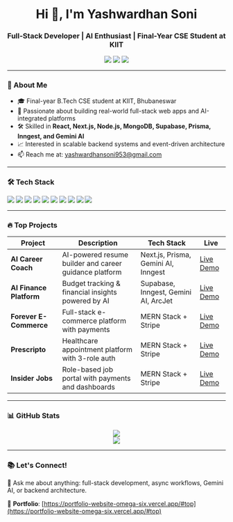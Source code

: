 <h1 align="center">Hi 👋, I'm Yashwardhan Soni</h1>
<h3 align="center">Full-Stack Developer | AI Enthusiast | Final-Year CSE Student at KIIT</h3>

<p align="center">
  <a href="mailto:yashwardhansoni953@gmail.com"><img src="https://img.shields.io/badge/Email-D14836?style=for-the-badge&logo=gmail&logoColor=white"/></a>
  <a href="https://www.linkedin.com/in/yashwardhan-soni-a67b9a250/"><img src="https://img.shields.io/badge/LinkedIn-blue?style=for-the-badge&logo=linkedin&logoColor=white"/></a>
  <a href="https://github.com/yashsoni978"><img src="https://img.shields.io/github/followers/yashsoni978?style=for-the-badge&logo=github"/></a>
</p>

---

### 🧠 About Me

- 🎓 Final-year B.Tech CSE student at KIIT, Bhubaneswar
- 🚀 Passionate about building real-world full-stack web apps and AI-integrated platforms
- 🛠️ Skilled in **React, Next.js, Node.js, MongoDB, Supabase, Prisma, Inngest, and Gemini AI**
- 📈 Interested in scalable backend systems and event-driven architecture
- 📫 Reach me at: yashwardhansoni953@gmail.com

---

### 🛠️ Tech Stack

<p>
  <img src="https://img.shields.io/badge/React-20232A?style=flat&logo=react&logoColor=61DAFB" />
  <img src="https://img.shields.io/badge/Next.js-000000?style=flat&logo=next.js&logoColor=white" />
  <img src="https://img.shields.io/badge/Node.js-339933?style=flat&logo=node.js&logoColor=white" />
  <img src="https://img.shields.io/badge/Express.js-000000?style=flat&logo=express&logoColor=white" />
  <img src="https://img.shields.io/badge/Tailwind_CSS-38B2AC?style=flat&logo=tailwind-css&logoColor=white" />
  <img src="https://img.shields.io/badge/MongoDB-4EA94B?style=flat&logo=mongodb&logoColor=white" />
  <img src="https://img.shields.io/badge/Supabase-3ECF8E?style=flat&logo=supabase&logoColor=white" />
  <img src="https://img.shields.io/badge/Prisma-2D3748?style=flat&logo=prisma&logoColor=white" />
  <img src="https://img.shields.io/badge/Gemini_AI-ff4081?style=flat" />
  <img src="https://img.shields.io/badge/Inngest-5A67D8?style=flat" />
</p>

---

### 🔥 Top Projects

| Project | Description | Tech Stack | Live |
|--------|-------------|------------|------|
| **AI Career Coach** | AI-powered resume builder and career guidance platform | Next.js, Prisma, Gemini AI, Inngest | [Live Demo](https://ai-career-coach-two-kappa.vercel.app/) |
| **AI Finance Platform** | Budget tracking & financial insights powered by AI | Supabase, Inngest, Gemini AI, ArcJet | [Live Demo](https://welth-ai-finance-platform-one.vercel.app/) |
| **Forever E-Commerce** | Full-stack e-commerce platform with payments | MERN Stack + Stripe | [Live Demo](https://forever-full-stack-frontend-eosin.vercel.app/) |
| **Prescripto** | Healthcare appointment platform with 3-role auth | MERN Stack + Stripe | [Live Demo](https://prescripto-frontend-five.vercel.app/) |
| **Insider Jobs** | Role-based job portal with payments and dashboards | MERN Stack + Stripe | [Live Demo](https://job-portal-fullstack-client-two.vercel.app/) |

---

### 📊 GitHub Stats

<p align="center">
  <img src="https://github-readme-streak-stats.herokuapp.com/?user=yashsoni978&theme=react&hide_border=true" />
  <br/>
  <img src="https://github-readme-stats.vercel.app/api/top-langs/?username=yashsoni978&layout=compact&theme=react&hide_border=true" />
</p>

---

### 📚 Let's Connect!

💬 Ask me about anything: full-stack development, async workflows, Gemini AI, or backend architecture.

🔗 **Portfolio**: [https://portfolio-website-omega-six.vercel.app/#top](https://portfolio-website-omega-six.vercel.app/#top)
